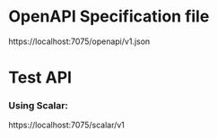 ﻿<!---
Use Shift-F7 to open MarkDown Viwer
-->

# OpenAPI Specification file
https://localhost:7075/openapi/v1.json

# Test API
### Using Scalar:

https://localhost:7075/scalar/v1